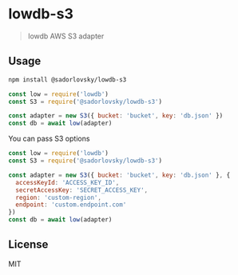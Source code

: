 # lowdb-s3

> lowdb AWS S3 adapter

## Usage

```bash
npm install @sadorlovsky/lowdb-s3
```

```js
const low = require('lowdb')
const S3 = require('@sadorlovsky/lowdb-s3')

const adapter = new S3({ bucket: 'bucket', key: 'db.json' })
const db = await low(adapter)
```

You can pass S3 options

```js
const low = require('lowdb')
const S3 = require('@sadorlovsky/lowdb-s3')

const adapter = new S3({ bucket: 'bucket', key: 'db.json' }, {
  accessKeyId: 'ACCESS_KEY_ID',
  secretAccessKey: 'SECRET_ACCESS_KEY',
  region: 'custom-region',
  endpoint: 'custom.endpoint.com'
})
const db = await low(adapter)
```

## License

MIT
